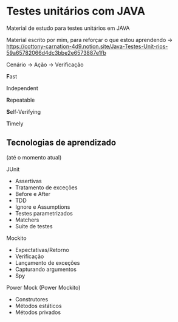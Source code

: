 # Testes unitários com JAVA

Material de estudo para testes unitários em JAVA

Material escrito por mim, para reforçar o que estou aprendendo ->
https://cottony-carnation-4d9.notion.site/Java-Testes-Unit-rios-59a65782066d4dc3bbe2e6573887e1fb

Cenário -> Ação -> Verificação

<p><b>F</b>ast</p>
<p><b>I</b>ndependent</p>
<p><b>R</b>epeatable</p>
<p><b>S</b>elf-Verifying</p>
<p><b>T</b>imely</p>


## Tecnologias de aprendizado 
(até o momento atual)

JUnit
- Assertivas
- Tratamento de exceções
- Before e After
- TDD
- Ignore e Assumptions
- Testes parametrizados
- Matchers
- Suite de testes

Mockito
- Expectativas/Retorno
- Verificação
- Lançamento de exceções
- Capturando argumentos
- Spy

Power Mock (Power Mockito)
- Construtores
- Métodos estáticos
- Métodos privados
